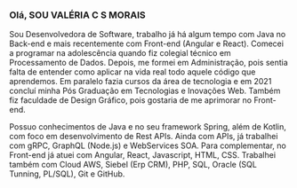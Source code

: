 ### Olá, SOU VALÉRIA C S MORAIS
Sou Desenvolvedora de Software, trabalho já há algum tempo com Java no Back-end e mais recentemente com Front-end (Angular e React).
Comecei a programar na adolescência quando fiz colegial técnico em Processamento de Dados. Depois, me formei em Administração, pois sentia falta de entender como aplicar na vida real todo aquele código que aprendemos. Em paralelo fazia cursos da área de tecnologia e em 2021 concluí minha Pós Graduação em Tecnologias e Inovações Web. Também fiz faculdade de Design Gráfico, pois gostaria de me aprimorar no Front-end.

Possuo conhecimentos de Java e no seu framework Spring, além de Kotlin, com foco em desenvolvimento de Rest APIs. Ainda com APIs, já trabalhei com gRPC, GraphQL (Node.js) e WebServices SOA. Para complementar, no Front-end já atuei com Angular, React, Javascript, HTML, CSS. Trabalhei também com Cloud AWS, Siebel (Erp CRM), PHP, SQL, Oracle (SQL Tunning, PL/SQL), Git e GitHub.

<!--
**valeriacsmorais/valeriacsmorais** is a ✨ _special_ ✨ repository because its `README.md` (this file) appears on your GitHub profile.

Here are some ideas to get you started:

- 🔭 I’m currently working on ...
- 🌱 I’m currently learning ...
- 👯 I’m looking to collaborate on ...
- 🤔 I’m looking for help with ...
- 💬 Ask me about ...
- 📫 How to reach me: ...
- 😄 Pronouns: ...
- ⚡ Fun fact: ...
-->
